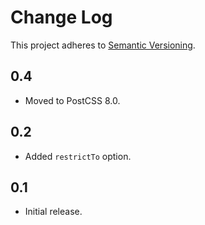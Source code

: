 # Change Log
This project adheres to [Semantic Versioning](http://semver.org/).

## 0.4

* Moved to PostCSS 8.0.

## 0.2

* Added `restrictTo` option.

## 0.1

* Initial release.
